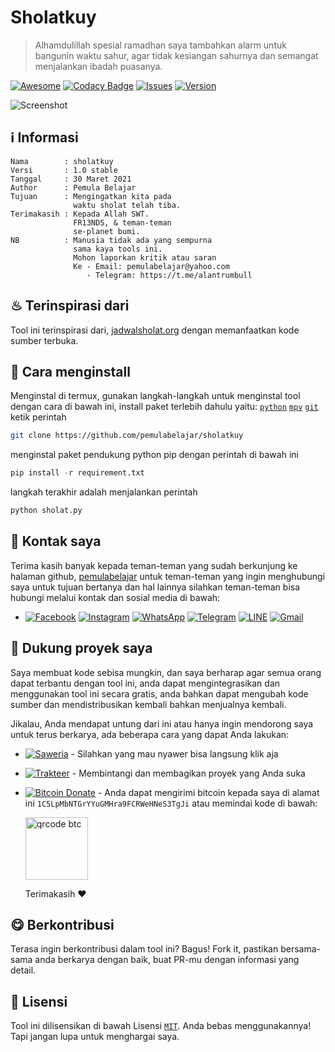 # Sholatkuy

> Alhamdulillah spesial ramadhan saya tambahkan alarm untuk bangunin waktu sahur, agar tidak kesiangan sahurnya dan semangat menjalankan ibadah puasanya.

[![Awesome](https://cdn.rawgit.com/sindresorhus/awesome/d7305f38d29fed78fa85652e3a63e154dd8e8829/media/badge.svg)](https://github.com/sindresorhus/awesome)
[![Codacy Badge](https://app.codacy.com/project/badge/Grade/758c8147314846878e3d6da4ff5b6890)](https://www.codacy.com/gh/pemulabelajar/sholatkuy/dashboard?utm_source=github.com&amp;utm_medium=referral&amp;utm_content=pemulabelajar/sholatkuy&amp;utm_campaign=Badge_Grade)
[![Issues](https://img.shields.io/badge/issues%200-closed-cb2431.svg)](https://github.com/pemulabelajar/sholatkuy/issues)
[![Version](https://img.shields.io/badge/version-1.1%20stable-blue.svg)](https://github.com/pemulabelajar/sholatkuy/releases)

![Screenshot](https://github.com/pemulabelajar/sholatkuy/blob/master/.image/Screenshot.png?raw=true)

## ℹ Informasi
```text
Nama        : sholatkuy
Versi       : 1.0 stable
Tanggal     : 30 Maret 2021
Author      : Pemula Belajar
Tujuan      : Mengingatkan kita pada
              waktu sholat telah tiba.
Terimakasih : Kepada Allah SWT.
              FR13NDS, & teman-teman
              se-planet bumi.
NB          : Manusia tidak ada yang sempurna
              sama kaya tools ini.
              Mohon laporkan kritik atau saran
              Ke - Email: pemulabelajar@yahoo.com
                 - Telegram: https://t.me/alantrumbull
```

## ♨ Terinspirasi dari
Tool ini terinspirasi dari, [jadwalsholat.org](https://www.jadwalsholat.org) dengan memanfaatkan kode sumber terbuka.

## 🔰 Cara menginstall
Menginstal di termux, gunakan langkah-langkah untuk menginstal tool dengan cara di bawah ini, install paket terlebih dahulu yaitu: [`python`](https://www.python.org) [`mpv`](https://github.com/Neo-Oli/Termux-Mpv) [`git`](https://github.com/termux/termux-packages) ketik perintah
```bash
git clone https://github.com/pemulabelajar/sholatkuy
```
menginstal paket pendukung python pip dengan perintah di bawah ini
```python
pip install -r requirement.txt
```
langkah terakhir adalah menjalankan perintah
```python
python sholat.py
```

## 📲 Kontak saya
Terima kasih banyak kepada teman-teman yang sudah berkunjung ke halaman github, [pemulabelajar](https://github.com/pemulabelajar) untuk teman-teman yang ingin menghubungi saya untuk tujuan bertanya dan hal lainnya silahkan teman-teman bisa hubungi melalui kontak dan sosial media di bawah:

- [![Facebook](https://img.shields.io/badge/Facebook-1877F2?style=flat&logo=facebook&logoColor=white)](https://m.facebook.com/000alantrumbull) [![Instagram](https://img.shields.io/badge/Instagram-E4405F?style=flat&logo=instagram&logoColor=white)](https://www.instagram.com/alantrumbull_) [![WhatsApp](https://img.shields.io/badge/WhatsApp-25D366?style=flat&logo=whatsapp&logoColor=white)](https://api.whatsapp.com/send?phone=6285775433901) [![Telegram](https://img.shields.io/badge/Telegram-2CA5E0?style=flat&logo=telegram&logoColor=white)](https://t.me/alantrumbull) [![LINE](https://img.shields.io/badge/LINE-00FF00?style=flat&logo=line&logoColor=white)](https://line.me/ti/p/~alantrumbull) [![Gmail](https://img.shields.io/badge/Gmail-D14836?style=flat&logo=gmail&logoColor=white)](mailto:nedq016@gmail.com)

## 💖 Dukung proyek saya
Saya membuat kode sebisa mungkin, dan saya berharap agar semua orang dapat terbantu dengan tool ini, anda dapat mengintegrasikan dan menggunakan tool ini secara gratis, anda bahkan dapat mengubah kode sumber dan mendistribusikan kembali bahkan menjualnya kembali.

Jikalau, Anda mendapat untung dari ini atau hanya ingin mendorong saya untuk terus berkarya, ada beberapa cara yang dapat Anda lakukan:

- [![Saweria](https://img.shields.io/badge/Saweria-FFA500?style=flat&logo=deezer&logoColor=white)](https://saweria.co/alantrumbull) - Silahkan yang mau nyawer bisa langsung klik aja

- [![Trakteer](https://img.shields.io/badge/Trakter-FF0000?style=flat&logo=ko-fi&logoColor=white)](https://trakteer.id/alantrumbull) - Membintangi dan membagikan proyek yang Anda suka

- [![Bitcoin Donate](https://img.shields.io/badge/Bitcoin-000000?style=flat&logo=bitcoin&logoColor=white)](https://www.blockchain.com/btc/address/1C5LpMbNTGrYYuGMHra9FCRWeHNeS3TgJi) - Anda dapat mengirimi bitcoin kepada saya di alamat ini ```1C5LpMbNTGrYYuGMHra9FCRWeHNeS3TgJi``` atau memindai kode di bawah:

  <img src="https://github.com/pemulabelajar/pemulabelajar/blob/main/assets/qr.png?raw=true" alt="qrcode btc" width="100px" height="100px"/>

  Terimakasih ❤

## 😋 Berkontribusi
Terasa ingin berkontribusi dalam tool ini? Bagus! Fork it, pastikan bersama-sama anda berkarya dengan baik, buat PR-mu dengan informasi yang detail.

## 📜 Lisensi
Tool ini dilisensikan di bawah Lisensi [`MIT`](https://github.com/pemulabelajar/sholatkuy/blob/master/LICENSE?raw=true). Anda bebas menggunakannya! Tapi jangan lupa untuk menghargai saya.
